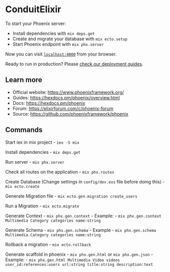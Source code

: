 # ConduitElixir

To start your Phoenix server:

  * Install dependencies with `mix deps.get`
  * Create and migrate your database with `mix ecto.setup`
  * Start Phoenix endpoint with `mix phx.server`

Now you can visit [`localhost:4000`](http://localhost:4000) from your browser.

Ready to run in production? Please [check our deployment guides](https://hexdocs.pm/phoenix/deployment.html).

## Learn more

  * Official website: https://www.phoenixframework.org/
  * Guides: https://hexdocs.pm/phoenix/overview.html
  * Docs: https://hexdocs.pm/phoenix
  * Forum: https://elixirforum.com/c/phoenix-forum
  * Source: https://github.com/phoenixframework/phoenix

## Commands 

Start iex in mix project
    - `iex -S mix`

Install dependencies
    - `mix deps.get`

Run server
    - `mix phx.server`

Check all routes on the application 
    - `mix phx.routes`

Create Database (Change settings in `config/dev.exs` file before doing this)
    - `mix ecto.create`

Generate Migration file 
    - `mix ecto.gen.migration create_users`

Run a Migration 
    - `mix ecto.migrate`

Generate Context
    - `mix phx.gen.context`
    - Example: 
        - `mix phx.gen.context Multimedia Category categories name:string`

Generate Schema 
    - `mix phx.gen.schema`
    - Example
        - `mix phx.gen.schema Multimedia.Category categories name:string`

Rollback a migration
    - `mix ecto.rollback`

Generate scaffold in phoenix
    - `mix phx.gen.html` or `mix phx.gen.json`
    - Example: 
        - `mix phx.gen.html Multimedia Video videos user_id:references:users url:string title:string description:text`

